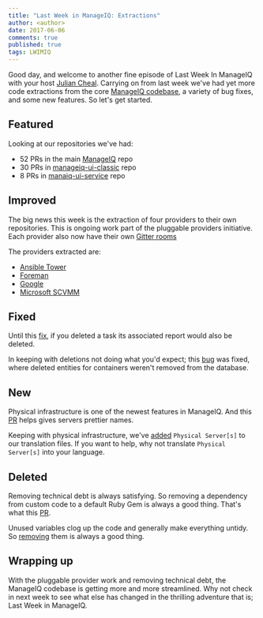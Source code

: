 ```yaml
---
title: "Last Week in ManageIQ: Extractions"
author: <author>
date: 2017-06-06
comments: true
published: true
tags: LWIMIQ
---
```


Good day, and welcome to another fine episode of Last Week In ManageIQ with your host [Julian Cheal](https://github.com/juliancheal). Carrying on from last week we've had yet more code extractions from the core [ManageIQ codebase](https://github.com/ManageIQ/manageiq), a variety of bug fixes, and some new features. So let's get started.

## Featured

Looking at our repositories we've had:

* 52 PRs in the main [ManageIQ](https://github.com/ManageIQ/manageiq) repo
* 30 PRs in [manageiq-ui-classic](https://github.com/ManageIQ/manageiq-ui-classic) repo
* 8 PRs in [manaiq-ui-service](https://github.com/ManageIQ/manageiq-ui-service) repo

<important news>

## Improved

The big news this week is the extraction of four providers to their own repositories. This is ongoing work part of the pluggable providers initiative. Each provider also now have their own [Gitter rooms](https://gitter.im/ManageIQ/)

The providers extracted are:

* [Ansible Tower](https://github.com/ManageIQ/manageiq-providers-ansible_tower)
* [Foreman](https://github.com/ManageIQ/manageiq-providers-foreman)
* [Google](https://github.com/ManageIQ/manageiq-providers-google)
* [Microsoft SCVMM](https://github.com/ManageIQ/manageiq-providers-scvmm)

## Fixed

Until this [fix](https://github.com/ManageIQ/manageiq/pull/15134), if you deleted a task its associated report would also be deleted.

In keeping with deletions not doing what you'd expect;  this [bug](https://github.com/ManageIQ/manageiq/pull/14359) was fixed, where deleted entities for containers weren't removed from the database.

## New

Physical infrastructure is one of the newest features in ManageIQ. And this [PR](https://github.com/ManageIQ/manageiq/pull/15283) helps gives servers prettier names.

Keeping with physical infrastructure, we've [added](https://github.com/ManageIQ/manageiq/pull/15275) `Physical Server[s]` to our translation files. If you want to help, why not translate `Physical Server[s]` into your language.

## Deleted

Removing technical debt is always satisfying. So removing a dependency from custom code to a default Ruby Gem is always a good thing. That's what this [PR](https://github.com/ManageIQ/manageiq/pull/15294).

Unused variables clog up the code and generally make everything untidy. So [removing](https://github.com/ManageIQ/manageiq/pull/15226) them is always a good thing.

## Wrapping up

With the pluggable provider work and removing technical debt, the ManageIQ codebase is getting more and more streamlined. Why not check in next week to see what else has changed in the thrilling adventure that is; Last Week in ManageIQ.

[manageiq PRs merged]: https://github.com/ManageIQ/manageiq/pulls?page=1&q=is%3Apr+is%3Amerged+base%3Amaster+merged%3A%222017-05-29+..+2017-06-04%22+sort%3Acreated-desc&utf8=%E2%9C%93
[manageiq-ui-classic PRs merged]: https://github.com/ManageIQ/manageiq-ui-classic/pulls?page=1&q=is%3Apr+is%3Amerged+base%3Amaster+merged%3A%222017-05-29+..+2017-06-04%22+sort%3Acreated-desc&utf8=%E2%9C%93
[manageiq-ui-service PRs merged]: https://github.com/ManageIQ/manageiq-ui-service/pulls?page=1&q=is%3Apr+is%3Amerged+base%3Amaster+merged%3A%222017-05-29+..+2017-06-04%22+sort%3Acreated-desc&utf8=%E2%9C%93
[manageiq-providers-amazon PRs merged]: https://github.com/ManageIQ/manageiq-providers-amazon/pulls?page=1&q=is%3Apr+is%3Amerged+base%3Amaster+merged%3A%222017-05-29+..+2017-06-04%22+sort%3Acreated-desc&utf8=%E2%9C%93
[manageiq-providers-azure PRs merged]: https://github.com/ManageIQ/manageiq-providers-azure/pulls?page=1&q=is%3Apr+is%3Amerged+base%3Amaster+merged%3A%222017-05-29+..+2017-06-04%22+sort%3Acreated-desc&utf8=%E2%9C%93
[manageiq-providers-vmware PRs merged]: https://github.com/ManageIQ/manageiq-providers-vmware/pulls?page=1&q=is%3Apr+is%3Amerged+base%3Amaster+merged%3A%222017-05-29+..+2017-06-04%22+sort%3Acreated-desc&utf8=%E2%9C%93
